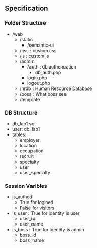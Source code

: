 
## Specification

### Folder Structure

+ /web
  + /static
    + /semantic-ui
  + /css : custom css
  + /js : custom js
  + /admin
    + /auth : db authencation
      + db_auth.php
    + login.php
    + logout.php
  + /hrdb : Human Resource Database
  + /boss : What boss see
  + /template

### DB Structure

+ db_lab1.sql
+ user: db_lab1
+ tables:
    + employer
    + location
    + occupation
    + recruit
    + specialty
    + user
    + user_specialty

### Session Varibles
  + is_authed
    + True for logined
    + False for visitors
  + is_user : True for identity is user
    + user_id
    + user_name
  + is_boss : True for identity is admin
    + boss_id
    + boss_name
